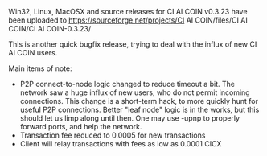 Win32, Linux, MacOSX and source releases for CI AI COIN v0.3.23 have been uploaded to
https://sourceforge.net/projects/CI AI COIN/files/CI AI COIN/CI AI COIN-0.3.23/

This is another quick bugfix release, trying to deal with the influx of new CI AI COIN users.

Main items of note:

* P2P connect-to-node logic changed to reduce timeout a bit.  The network saw a huge influx of new users, who do not permit incoming connections.  This change is a short-term hack, to more quickly hunt for useful P2P connections.  Better "leaf node" logic is in the works, but this should let us limp along until then.  One may use -upnp to properly forward ports, and help the network.
* Transaction fee reduced to 0.0005 for new transactions
* Client will relay transactions with fees as low as 0.0001 CICX
